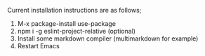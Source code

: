 Current installation instructions are as follows;

1. M-x package-install use-package
2. npm i -g eslint-project-relative (optional)
3. Install some markdown compiler (multimarkdown for example)
3. Restart Emacs
